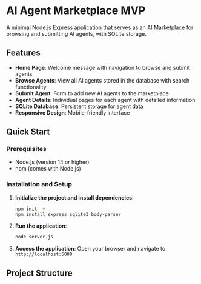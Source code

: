 # AI Agent Marketplace MVP

A minimal Node.js Express application that serves as an AI Marketplace for browsing and submitting AI agents, with SQLite storage.

## Features

- **Home Page**: Welcome message with navigation to browse and submit agents
- **Browse Agents**: View all AI agents stored in the database with search functionality
- **Submit Agent**: Form to add new AI agents to the marketplace
- **Agent Details**: Individual pages for each agent with detailed information
- **SQLite Database**: Persistent storage for agent data
- **Responsive Design**: Mobile-friendly interface

## Quick Start

### Prerequisites

- Node.js (version 14 or higher)
- npm (comes with Node.js)

### Installation and Setup

1. **Initialize the project and install dependencies**:
   ```bash
   npm init -y
   npm install express sqlite3 body-parser
   ```

2. **Run the application**:
   ```bash
   node server.js
   ```

3. **Access the application**:
   Open your browser and navigate to `http://localhost:5000`

## Project Structure

